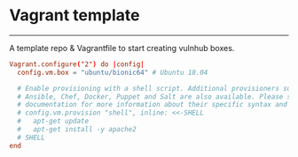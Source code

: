 # Vagrant template
---------------------------------------

A template repo & Vagrantfile to start creating vulnhub boxes.

```conf
Vagrant.configure("2") do |config|
  config.vm.box = "ubuntu/bionic64" # Ubuntu 18.04

  # Enable provisioning with a shell script. Additional provisioners such as
  # Ansible, Chef, Docker, Puppet and Salt are also available. Please see the
  # documentation for more information about their specific syntax and use.
  # config.vm.provision "shell", inline: <<-SHELL
  #   apt-get update
  #   apt-get install -y apache2
  # SHELL
end

```

